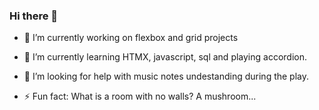 ### Hi there 👋


- 🔭 I’m currently working on flexbox and grid projects
- 🌱 I’m currently learning HTMX, javascript, sql and playing accordion.

- 🤔 I’m looking for help with music notes undestanding during the play.

- ⚡ Fun fact: What is a room with no walls? A mushroom...

